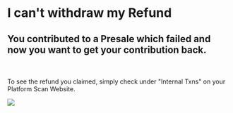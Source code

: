 # I can't withdraw my Refund

## You contributed to a Presale which failed and now you want to get your contribution back.

\
\
To see the refund you claimed, simply check under "Internal Txns" on your Platform Scan Website.

![](<../.gitbook/assets/image (30).png>)

